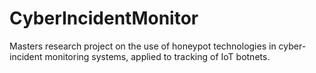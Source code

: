 # CyberIncidentMonitor
Masters research project on the use of honeypot technologies in cyber-incident monitoring systems, applied to tracking of IoT botnets.
